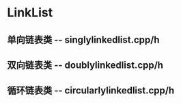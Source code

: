 ﻿# LinkList </br>
## 单向链表类 -- singlylinkedlist.cpp/h</br>
## 双向链表类 -- doublylinkedlist.cpp/h</br>
## 循环链表类 -- circularlylinkedlist.cpp/h</br>